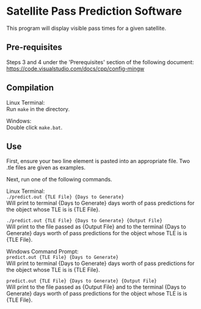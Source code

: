 # Satellite Pass Prediction Software
This program will display visible pass times for a given satellite.

## Pre-requisites
Steps 3 and 4 under the 'Prerequisites' section of the following document:  
https://code.visualstudio.com/docs/cpp/config-mingw
  
## Compilation
Linux Terminal:  
Run `make` in the directory.  
  
Windows:  
Double click `make.bat`.
  
## Use
First, ensure your two line element is pasted into an appropriate file. Two .tle files are given as examples.

Next, run one of the following commands.

Linux Terminal:  
`./predict.out {TLE File} {Days to Generate}`  
Will print to terminal {Days to Generate} days worth of pass predictions for the object whose TLE is is {TLE File}.
  
`./predict.out {TLE File} {Days to Generate} {Output File}`  
Will print to the file passed as {Output File} and to the terminal {Days to Generate} days worth of pass predictions for the object whose TLE is is {TLE File}.

Windows Command Prompt:  
`predict.out {TLE File} {Days to Generate}`  
Will print to terminal {Days to Generate} days worth of pass predictions for the object whose TLE is is {TLE File}.
  
`predict.out {TLE File} {Days to Generate} {Output File}`  
Will print to the file passed as {Output File} and to the terminal {Days to Generate} days worth of pass predictions for the object whose TLE is is {TLE File}.
